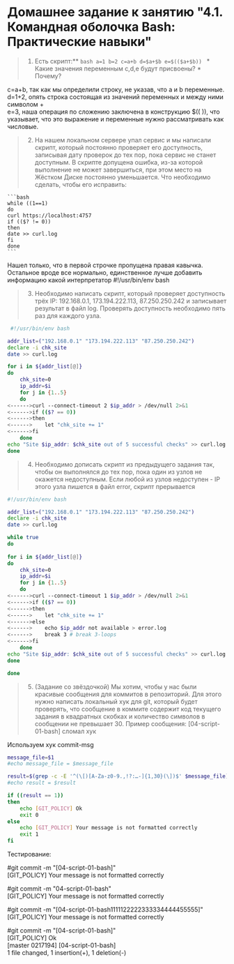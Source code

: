 # Домашнее задание к занятию "4.1. Командная оболочка Bash: Практические навыки"

>1. Есть скрипт:**
	```bash
	a=1
	b=2
	c=a+b
	d=$a+$b
	e=$(($a+$b))
	```
	* Какие значения переменным c,d,e будут присвоены?
	* Почему?


c=a+b, так как мы определили строку, не указав, что a и b переменные.  
d=1+2, опять строка состоящая из значений переменных и между ними символом +  
e=3, наша операция по сложению заключена в конструкцию $(( )), что указывает, что это выражение и переменные нужно рассматривать как числовые.  

	
	

>2. На нашем локальном сервере упал сервис и мы написали скрипт, который постоянно проверяет его доступность, записывая дату проверок до тех пор, пока сервис не станет доступным. В скрипте допущена ошибка, из-за которой выполнение не может завершиться, при этом место на Жёстком Диске постоянно уменьшается. Что необходимо сделать, чтобы его исправить:

	```bash   
	while ((1==1)     
	do   
	curl https://localhost:4757     
	if (($? != 0))    
	then   
	date >> curl.log  
	fi   
	done   
	```   
	
Нашел только, что в первой строчке пропущена правая кавычка. Остальное вроде все нормально, единственное лучше добавить информацию какой интерпретатор #!/usr/bin/env bash	

	
	
>3. Необходимо написать скрипт, который проверяет доступность трёх IP: 192.168.0.1, 173.194.222.113, 87.250.250.242 и записывает результат в файл log. Проверять доступность необходимо пять раз для каждого узла.


```bash
 #!/usr/bin/env bash  

addr_list=("192.168.0.1" "173.194.222.113" "87.250.250.242") 
declare -i chk_site   
date >> curl.log   

for i in ${addr_list[@]}   
do    
    chk_site=0   
    ip_addr=$i   
    for j in {1..5}  
    do  
<------>curl --connect-timeout 2 $ip_addr > /dev/null 2>&1  
<------>if (($? == 0))  
<------>then  
<------>    let "chk_site += 1"  
<------>fi  
    done  
echo "Site $ip_addr: $chk_site out of 5 successful checks" >> curl.log  
done  
``` 


>4. Необходимо дописать скрипт из предыдущего задания так, чтобы он выполнялся до тех пор, пока один из узлов не окажется недоступным. Если любой из узлов недоступен - IP этого узла пишется в файл error, скрипт прерывается  


```bash
#!/usr/bin/env bash  

addr_list=("192.168.0.1" "173.194.222.113" "87.250.250.242")  
declare -i chk_site  
date >> curl.log  

while true  
do  
  
for i in ${addr_list[@]}  
do  
    chk_site=0  
    ip_addr=$i   
    for j in {1..5} 
    do  
<------>curl --connect-timeout 1 $ip_addr > /dev/null 2>&1  
<------>if (($? == 0))   
<------>then   
<------>    let "chk_site += 1"   
<------>else  
<------>    echo $ip_addr not available > error.log  
<------>    break 3 # break 3-loops  
<------>fi  
    done   
echo "Site $ip_addr: $chk_site out of 5 successful checks" >> curl.log   
done    

done   
``` 



>5. (Задание со звёздочкой) Мы хотим, чтобы у нас были красивые сообщения для коммитов в репозиторий. Для этого нужно написать локальный хук для git, который будет проверять, что сообщение в коммите содержит код текущего задания в квадратных скобках и количество символов в сообщении не превышает 30. Пример сообщения: \[04-script-01-bash\] сломал хук

Используем хук commit-msg  

```bash
message_file=$1  
#echo message_file = $message_file  

result=$(grep -c -E '^(\[)[A-Za-z0-9.,!?:…-]{1,30}(\])$' $message_file)   
#echo result = $result   

if ((result == 1))   
then   
    echo [GIT_POLICY] Ok   
    exit 0   
else   
    echo [GIT_POLICY] Your message is not formatted correctly     
    exit 1   
fi   
``` 


Тестирование:  
 
 #git commit -m "\[04-script-01-bash\]"   
[GIT_POLICY] Your message is not formatted correctly   

 #git commit -m "04-script-01-bash"   
[GIT_POLICY] Your message is not formatted correctly   

 #git commit -m "[04-script-01-bash1111122222333334444455555]"   
[GIT_POLICY] Your message is not formatted correctly   

 #git commit -m "[04-script-01-bash]"  
[GIT_POLICY] Ok  
[master 0217194] [04-script-01-bash]  
 1 file changed, 1 insertion(+), 1 deletion(-)   
